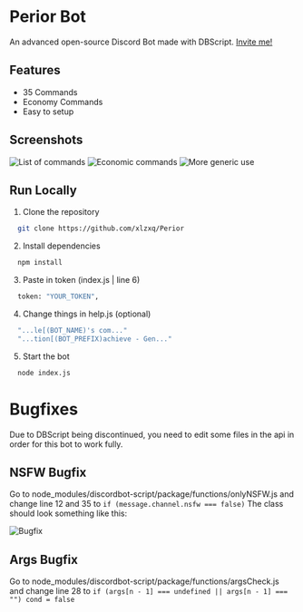 # Perior Bot
An advanced open-source Discord Bot made with DBScript. [Invite me!](https://discord.com/oauth2/authorize?client_id=972441096435163146&scope=bot&permissions=1072935854023)

## Features
- 35 Commands
- Economy Commands
- Easy to setup

## Screenshots
![List of commands](https://media.discordapp.net/attachments/972803542744170527/1042107002735820921/image.png)
![Economic commands](https://cdn.discordapp.com/attachments/972803542744170527/1042107003234955324/image.png)
![More generic use](https://cdn.discordapp.com/attachments/972803542744170527/1042107003578875944/image.png)

## Run Locally
1. Clone the repository
```bash
  git clone https://github.com/xlzxq/Perior
```

2. Install dependencies
```bash
  npm install
```

3. Paste in token (index.js | line 6)
```bash
  token: "YOUR_TOKEN",
```

4. Change things in help.js (optional)
```bash
  "...le[(BOT_NAME)'s com..."
  "...tion[(BOT_PREFIX)achieve - Gen..."
```

5. Start the bot
```bash
  node index.js
```

# Bugfixes
Due to DBScript being discontinued, you need to edit some files in the api in order for this bot to work fully.

## NSFW Bugfix
Go to node_modules/discordbot-script/package/functions/onlyNSFW.js and change line 12 and 35 to `if (message.channel.nsfw === false)`
The class should look something like this:

![Bugfix](https://cdn.discordapp.com/attachments/972803542744170527/1042167896559853670/image.png)

## Args Bugfix
Go to node_modules/discordbot-script/package/functions/argsCheck.js and change line 28 to `if (args[n - 1] === undefined || args[n - 1] === "") cond = false`
